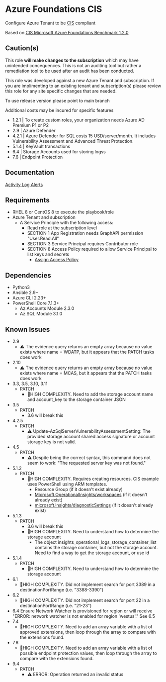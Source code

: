 Azure Foundations CIS
================
Configure Azure Tenant to be [CIS](https://www.cisecurity.org/cis-benchmarks/) compliant

Based on [CIS Microsoft Azure Foundations Benchmark 1.2.0 ](https://workbench.cisecurity.org/benchmarks/1408)

Caution(s)
-------
This role **will make changes to the subscription** which may have unintended concequences. This is not an auditing tool but rather a remediation tool to be used after an audit has been conducted.

This role was developed against a new Azure Tenant and subscription. If you are implimenting to an existing tenant and subscription(s) please review this role for any site specific changes that are needed.

To use release version please point to main branch

Additional costs may be incured for specific features
- 1.2.1 | To create custom roles, your organization needs Azure AD Premium P1 or P2
- 2.9   | Azure Defender
- 4.2.1 | Azure Defender for SQL costs 15 USD/server/month. It includes Vulnerability Assessment and Advanced Threat Protection.
- 5.1.4 | KeyVault transactions
- 6.4   | Storage Accounts used for storing logss
- 7.6   | Endpoint Protection


Documentation
------------
[Activity Log Alerts](https://docs.microsoft.com/en-us/rest/api/monitor/activitylogalerts/createorupdate#actionlist)


Requirements
------------
- RHEL 8 or CentOS 8 to execute the playbook/role
- Azure Tenant and subscription
  - A Service Principle with the following access:
    - Read role at the subscription level
    - SECTION 1 App Registration needs GraphAPI permission "User.Read.All"
    - SECTION 3 Service Principal requires Contributor role
    - SECTION 8 Access Policy required to allow Service Principal to list keys and secrets
      - [Assign Access Policy](https://docs.microsoft.com/en-us/azure/key-vault/general/assign-access-policy-portal)

Dependencies
------------
- Python3
- Ansible 2.9+
- Azure CLI 2.23+
- PowerShell Core 7.1.3+
  - Az.Accounts Module 2.3.0
  - Az.SQL Module 3.1.0

Known Issues
------------
- 2.9
  - ⚠ The evidence query returns an empty array because no value exists where name = WDATP, but it appears that the PATCH tasks does work
- 2.10
  - ⚠ The evidence query returns an empty array because no value exists where name = MCAS, but it appears that the PATCH tasks does work
- 3.3, 3.5, 3.10, 3.11
  - PATCH
    - 🔩HIGH COMPLEXITY. Need to add the storage account name and account_key to the storage container JSON
- 3.5
  - PATCH
    - 3.6 will break this
- 4.2.5
  - PATCH
    - ⚠ Update-AzSqlServerVulnerabilityAssessmentSetting: The provided storage account shared access signature or account storage key is not valid.
- 4.5
  - PATCH
    - ⚠ Despite being the correct syntax, this command does not seem to work: "The requested server key was not found."
- 5.1.2
  - PATCH
    - 🔩HIGH COMPLEXITY. Requires creating resources. CIS example uses PowerShell using ARM templates.
      - Resource Group (if it doesn't exist already)
      - [Microsoft.OperationalInsights/workspaces](https://docs.microsoft.com/en-us/azure/templates/microsoft.operationalinsights/workspaces?tabs=json) (if it doesn't already exist)
      - [microsoft.insights/diagnosticSettings](https://docs.microsoft.com/en-us/azure/templates/microsoft.insights/diagnosticsettings) (if it doesn't already exist)
- 5.1.3
  - PATCH
    - 3.6 will break this
    - 🔩HIGH COMPLEXITY. Need to understand how to determine the storage account
      - The object insights_operational_logs_storage_container_list contains the storage container, but not the storage account. Need to find a way to get the storage account, or use id
- 5.1.4
  - PATCH
    - 🔩HIGH COMPLEXITY. Need to understand how to determine the storage account
- 6.1
  - 🔩HIGH COMPLEXITY. Did not implement search for port 3389 in a destinationPortRange (i.e. "3388-3390")
- 6.2
  - 🔩HIGH COMPLEXITY. Did not implement search for port 22 in a destinationPortRange (i.e. "21-23")
- 6.4 Ensure Network Watcher is provisioned for region or will receive "ERROR: network watcher is not enabled for region 'westus'." See 6.5
- 7.4
  - 🔩HIGH COMPLEXITY. Need to add an array variable with a list of approved extensions, then loop through the array to compare with the extensions found.
- 7.6
  - 🔩HIGH COMPLEXITY. Need to add an array variable with a list of possible endpoint protection values, then loop through the array to compare with the extensions found.
- 9.4
  - PATCH
    - ⚠ ERROR: Operation returned an invalid status 